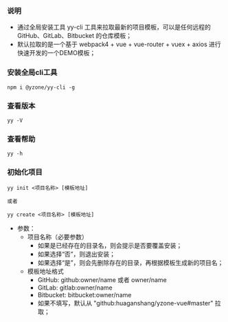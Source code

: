 ### 说明
* 通过全局安装工具 yy-cli 工具来拉取最新的项目模板，可以是任何远程的GitHub、GitLab、Bitbucket 的仓库模板；
* 默认拉取的是一个基于 webpack4 + vue + vue-router + vuex + axios 进行快速开发的一个DEMO模板；

### 安装全局cli工具
```
npm i @yzone/yy-cli -g
```

### 查看版本
```
yy -V
```

### 查看帮助
```
yy -h
```

### 初始化项目
```
yy init <项目名称> [模板地址]

或者

yy create <项目名称> [模板地址]
```
* 参数：
    * 项目名称（必要参数）
        - 如果是已经存在的目录名，则会提示是否要覆盖安装；
        - 如果选择“否”，则退出安装；
        - 如果选择“是”，则会先删除存在的目录，再根据模板生成新的项目名；
    * 模板地址格式
        - GitHub: github:owner/name  或者 owner/name
        - GitLab: gitlab:owner/name
        - Bitbucket: bitbucket:owner/name
        - 如果不填写，默认从 "github:huaganshang/yzone-vue#master" 拉取；
